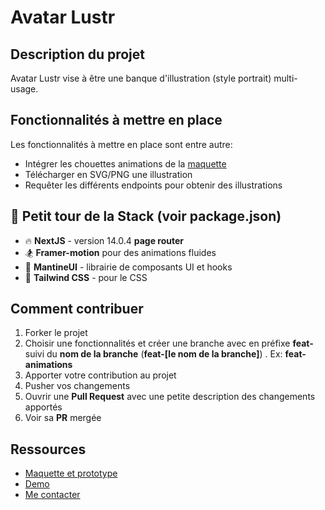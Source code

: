 
# Avatar Lustr
## Description du projet
Avatar Lustr vise à être une banque d'illustration (style portrait) multi-usage.

## Fonctionnalités à mettre en place
Les fonctionnalités à mettre en place sont entre autre:

- Intégrer les chouettes animations de la [maquette](https://www.figma.com/file/IU1yadOW6RMUlc9ZzCvnZt/Avatar-placeholder?type=design&node-id=359%3A1484&mode=design&t=c5pLIbcIvDr1KrUT-1)
- Télécharger en SVG/PNG une illustration
- Requêter les différents endpoints pour obtenir des illustrations


## 📐 Petit tour de la Stack (voir package.json)

- 🔥 **NextJS** - version 14.0.4 **page router**
- 🏂 **Framer-motion** pour des animations fluides
- 🍞 **MantineUI** - librairie de composants UI et hooks
- 💅 **Tailwind CSS** - pour le CSS

## Comment contribuer
1. Forker le projet
2. Choisir une fonctionnalités et créer une branche avec en préfixe **feat-** suivi du **nom de la branche** (**feat-[le nom de la branche]**) . Ex: **feat-animations**
3. Apporter votre contribution au projet
4. Pusher vos changements
5. Ouvrir une **Pull Request** avec une petite description des changements apportés
6. Voir sa **PR** mergée 



## Ressources
 - <a href="https://www.figma.com/file/IU1yadOW6RMUlc9ZzCvnZt/Avatar-placeholder?type=design&node-id=359%3A1484&mode=design&t=c5pLIbcIvDr1KrUT-1" target="_blank">Maquette et prototype </a>
 - <a href="https://avatarlustr.netlify.app](https://avatar-lustr.vercel.app/" target="_blank">Demo</a>
 - <a href="www.linkedin.com/in/femi-akotonou" target="_blank">Me contacter</a>
 
